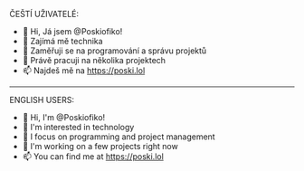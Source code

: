 ČEŠTÍ UŽIVATELÉ:
- 👋 Hi, Já jsem @Poskiofiko!
- 👀 Zajímá mě technika
- 🌱 Zaměřuji se na programování a správu projektů
- 💞️ Právě pracuji na několika projektech
- 📫 Najdeš mě na https://poski.lol

---

ENGLISH USERS:
- 👋 Hi, I'm @Poskiofiko!
- 👀 I'm interested in technology
- 🌱 I focus on programming and project management
- 💞️ I'm working on a few projects right now
- 📫 You can find me at https://poski.lol

<!---
Poskiofiko/Poskiofiko is a ✨ special ✨ repository because its `README.md` (this file) appears on your GitHub profile.
You can click the Preview link to take a look at your changes.
--->
